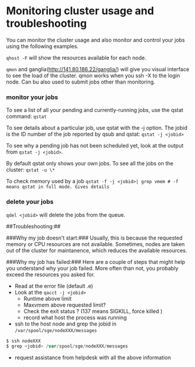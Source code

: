 # Monitoring cluster usage and troubleshooting
You can monitor the cluster usage and also monitor and control your jobs using the following examples.

`qhost -F` will show the resources available for each node.

`qmon` and ganglia(http://141.80.186.22/ganglia/) will give you visual interface to see the load of the cluster. qmon works when you ssh -X to the login node. Can bu also used to submit jobs other than monitoring.

### monitor your jobs ###
To see a list of all your pending and currently-running jobs, use the qstat command:
`qstat`

To see details about a particular job, use qstat with the -j option. The jobid is the ID number of the job reported by qsub and qstat:
`qstat -j <jobid>`

To see why a pending job has not been scheduled yet, look at the output from `qstat -j <jobid>`.

By default qstat only shows your own jobs. To see all the jobs on the cluster:
`qstat -u \*`

To check memory used by a job
`qstat -f -j <jobid>| grep vmem # -f means qstat in full mode. Gives details`

### delete your jobs ###
`qdel <jobid>` will delete the jobs from the queue.

##Troubleshooting:##

###Why my job doesn't start:###
Usually, this is because the requested memory or CPU resources are not available. Sometimes, nodes are taken out of the cluster for maintanence, which reduces the available resources.

###Why my job has failed:###
Here are a couple of steps that might help you understand why your job failed. More often than not, you probably exceed the resources you asked for.

 * Read at the error file (default <jobname>.e<jobid>)
 * Look at the `qacct -j <jobid>`
    * Runtime above limit
    * Maxvmem above requested limit?
    * Check the exit status ? (137 means SIGKILL, force killed )
    * record what host the process was running
 * ssh to the host node and grep the jobid in `/var/spool/sge/nodeXXX/messages`

```powershell
$ ssh nodeXXX
$ grep <jobid> /var/spool/sge/nodeXXX/messages
```
 * request assistance from helpdesk with all the above information
